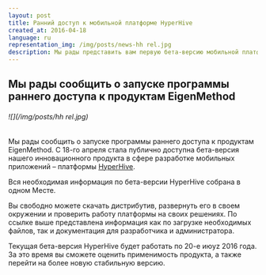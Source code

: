 ```yaml
---
layout: post
title: Ранний доступ к мобильной платформе HyperHive
created_at: 2016-04-18
language: ru
representation_img: /img/posts/news-hh rel.jpg
description: Мы рады представить вам первую бета-версию мобильной платформы HyperHive
---
```


## Мы рады сообщить о запуске программы раннего доступа к продуктам EigenMethod

###### ![](/img/posts/hh rel.jpg)

Мы рады сообщить о запуске программы раннего доступа к продуктам EigenMethod. С 18-го апреля стала публично доступна бета-версия нашего инновационного продукта в сфере разработке мобильных приложений – платформы [HyperHive][hh].  
 
Вся необходимая информация по бета-версии HyperHive собрана в одном Месте.  
 
Вы свободно можете скачать дистрибутив, развернуть его в своем окружении и проверить работу платформы на своих решениях. По ссылке выше представлена информация как по загрузке необходимых файлов, так и документация для разработчика и администратора.  
 
Текущая бета-версия HyperHive будет работать по 20-е июyz 2016 года. За это время вы сможете оценить применимость продукта, а также перейти на более новую стабильную версию.  


[//]: #
   [eap]:<http://hhive.eap.eigenmethod.ru>
   [hh]: <http://eigenmethod.ru/products/hh/>
